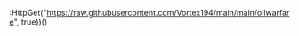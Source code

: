 :HttpGet("https://raw.githubusercontent.com/Vortex194/main/main/oilwarfare", true))()

<!---
IMKREPER/IMKREPER is a ✨ special ✨ repository because its `README.md` (this file) appears on your GitHub profile.
You can click the Preview link to take a look at your changes.
--->
